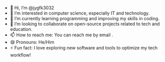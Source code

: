 - 👋 Hi, I’m @jygfk3032
- 👀 I’m interested in computer science, especially IT and technology.
- 🌱 I’m currently learning programming and improving my skills in coding.
- 💞️ I’m looking to collaborate on open-source projects related to tech and education.
- 📫 How to reach me: You can reach me by email .
- 😄 Pronouns: He/Him
- ⚡ Fun fact: I love exploring new software and tools to optimize my tech workflow!

<!---
jygfk3032/jygfk3032 is a ✨ special ✨ repository because its `README.md` (this file) appears on your GitHub profile.
You can click the Preview link to take a look at your changes.
--->
